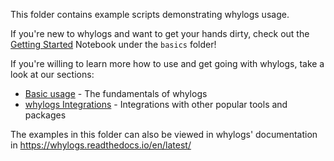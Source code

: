 This folder contains example scripts demonstrating whylogs usage.

If you're new to whylogs and want to get your hands dirty, check out the [Getting Started](./basic/Getting_Started.ipynb) Notebook under the `basics` folder!

If you're willing to learn more how to use and get going with whylogs, take a look at our sections:

- [Basic usage](https://github.com/whylabs/whylogs/tree/mainline/python/examples/basic) - The fundamentals of whylogs
- [whylogs Integrations](https://github.com/whylabs/whylogs/tree/mainline/python/examples/integrations) - Integrations with other popular tools and packages

The examples in this folder can also be viewed in whylogs' documentation in https://whylogs.readthedocs.io/en/latest/
